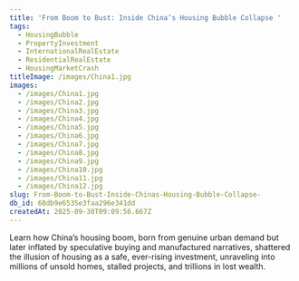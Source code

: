```yaml
---
title: 'From Boom to Bust: Inside China’s Housing Bubble Collapse '
tags:
  - HousingBubble
  - PropertyInvestment
  - InternationalRealEstate
  - ResidentialRealEstate
  - HousingMarketCrash
titleImage: /images/China1.jpg
images:
  - /images/China1.jpg
  - /images/China2.jpg
  - /images/China3.jpg
  - /images/China4.jpg
  - /images/China5.jpg
  - /images/China6.jpg
  - /images/China7.jpg
  - /images/China8.jpg
  - /images/China9.jpg
  - /images/China10.jpg
  - /images/China11.jpg
  - /images/China12.jpg
slug: From-Boom-to-Bust-Inside-Chinas-Housing-Bubble-Collapse-
db_id: 68db9e6535e3faa296e341dd
createdAt: 2025-09-30T09:09:56.667Z
---
```


Learn how China’s housing boom, born from genuine urban demand but later inflated by speculative buying and manufactured narratives, shattered the illusion of housing as a safe, ever-rising investment, unraveling into millions of unsold homes, stalled projects, and trillions in lost wealth.
